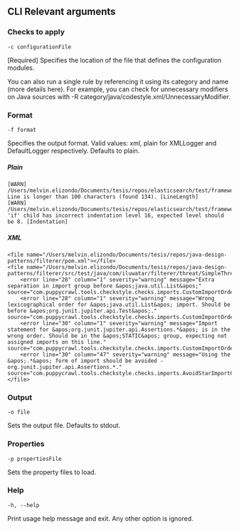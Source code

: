 ## CLI Relevant arguments 

### Checks to apply

```
-c configurationFile
```
[Required] Specifies the location of the file that defines the configuration modules.	

You can also run a single rule by referencing it using its category and name (more details here). 
For example, you can check for unnecessary modifiers on Java sources with -R category/java/codestyle.xml/UnnecessaryModifier.

### Format

```
-f format
```

Specifies the output format. Valid values: xml, plain for XMLLogger and DefaultLogger respectively. Defaults to plain.

##### Plain
```
[WARN] /Users/melvin.elizondo/Documents/tesis/repos/elasticsearch/test/framework/src/main/java/org/elasticsearch/cluster/ESAllocationTestCase.java:298: Line is longer than 100 characters (found 134). [LineLength]
[WARN] /Users/melvin.elizondo/Documents/tesis/repos/elasticsearch/test/framework/src/main/java/org/elasticsearch/cluster/ESAllocationTestCase.java:298:17: 'if' child has incorrect indentation level 16, expected level should be 8. [Indentation]
```

##### XML
```
<file name="/Users/melvin.elizondo/Documents/tesis/repos/java-design-patterns/filterer/pom.xml"></file>
<file name="/Users/melvin.elizondo/Documents/tesis/repos/java-design-patterns/filterer/src/test/java/com/iluwatar/filterer/threat/SimpleThreatAwareSystemTest.java">
	<error line="28" column="1" severity="warning" message="Extra separation in import group before &apos;java.util.List&apos;" source="com.puppycrawl.tools.checkstyle.checks.imports.CustomImportOrderCheck"/>
	<error line="28" column="1" severity="warning" message="Wrong lexicographical order for &apos;java.util.List&apos; import. Should be before &apos;org.junit.jupiter.api.Test&apos;." source="com.puppycrawl.tools.checkstyle.checks.imports.CustomImportOrderCheck"/>
	<error line="30" column="1" severity="warning" message="Import statement for &apos;org.junit.jupiter.api.Assertions.*&apos; is in the wrong order. Should be in the &apos;STATIC&apos; group, expecting not assigned imports on this line." source="com.puppycrawl.tools.checkstyle.checks.imports.CustomImportOrderCheck"/>
	<error line="30" column="47" severity="warning" message="Using the &apos;.*&apos; form of import should be avoided - org.junit.jupiter.api.Assertions.*." source="com.puppycrawl.tools.checkstyle.checks.imports.AvoidStarImportCheck"/>
</file>
```

### Output 

```
-o file
```

Sets the output file. Defaults to stdout.


### Properties

```
-p propertiesFile
```

Sets the property files to load.

### Help

```
-h, --help
```

Print usage help message and exit. Any other option is ignored.
